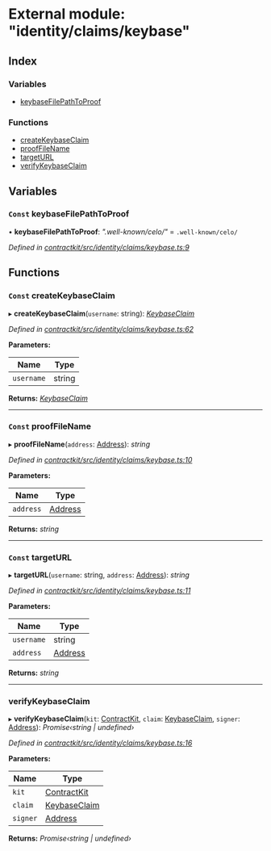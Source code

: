# External module: "identity/claims/keybase"

## Index

### Variables

* [keybaseFilePathToProof](_identity_claims_keybase_.md#const-keybasefilepathtoproof)

### Functions

* [createKeybaseClaim](_identity_claims_keybase_.md#const-createkeybaseclaim)
* [proofFileName](_identity_claims_keybase_.md#const-prooffilename)
* [targetURL](_identity_claims_keybase_.md#const-targeturl)
* [verifyKeybaseClaim](_identity_claims_keybase_.md#verifykeybaseclaim)

## Variables

### `Const` keybaseFilePathToProof

• **keybaseFilePathToProof**: *".well-known/celo/"* = `.well-known/celo/`

*Defined in [contractkit/src/identity/claims/keybase.ts:9](https://github.com/celo-org/celo-monorepo/blob/master/packages/contractkit/src/identity/claims/keybase.ts#L9)*

## Functions

### `Const` createKeybaseClaim

▸ **createKeybaseClaim**(`username`: string): *[KeybaseClaim](_identity_claims_claim_.md#keybaseclaim)*

*Defined in [contractkit/src/identity/claims/keybase.ts:62](https://github.com/celo-org/celo-monorepo/blob/master/packages/contractkit/src/identity/claims/keybase.ts#L62)*

**Parameters:**

Name | Type |
------ | ------ |
`username` | string |

**Returns:** *[KeybaseClaim](_identity_claims_claim_.md#keybaseclaim)*

___

### `Const` proofFileName

▸ **proofFileName**(`address`: [Address](_base_.md#address)): *string*

*Defined in [contractkit/src/identity/claims/keybase.ts:10](https://github.com/celo-org/celo-monorepo/blob/master/packages/contractkit/src/identity/claims/keybase.ts#L10)*

**Parameters:**

Name | Type |
------ | ------ |
`address` | [Address](_base_.md#address) |

**Returns:** *string*

___

### `Const` targetURL

▸ **targetURL**(`username`: string, `address`: [Address](_base_.md#address)): *string*

*Defined in [contractkit/src/identity/claims/keybase.ts:11](https://github.com/celo-org/celo-monorepo/blob/master/packages/contractkit/src/identity/claims/keybase.ts#L11)*

**Parameters:**

Name | Type |
------ | ------ |
`username` | string |
`address` | [Address](_base_.md#address) |

**Returns:** *string*

___

###  verifyKeybaseClaim

▸ **verifyKeybaseClaim**(`kit`: [ContractKit](../classes/_kit_.contractkit.md), `claim`: [KeybaseClaim](_identity_claims_claim_.md#keybaseclaim), `signer`: [Address](_base_.md#address)): *Promise‹string | undefined›*

*Defined in [contractkit/src/identity/claims/keybase.ts:16](https://github.com/celo-org/celo-monorepo/blob/master/packages/contractkit/src/identity/claims/keybase.ts#L16)*

**Parameters:**

Name | Type |
------ | ------ |
`kit` | [ContractKit](../classes/_kit_.contractkit.md) |
`claim` | [KeybaseClaim](_identity_claims_claim_.md#keybaseclaim) |
`signer` | [Address](_base_.md#address) |

**Returns:** *Promise‹string | undefined›*
